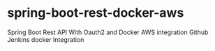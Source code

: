 # spring-boot-rest-docker-aws
Spring Boot Rest API With Oauth2 and Docker AWS integration
Github Jenkins docker Integration 
